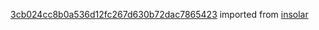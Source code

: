 [3cb024cc8b0a536d12fc267d630b72dac7865423](https://github.com/insolar/insolar/commit/3cb024cc8b0a536d12fc267d630b72dac7865423) imported from [insolar](https://github.com/insolar/insolar)
